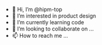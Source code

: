 - 👋 Hi, I’m @hipm-top
- 👀 I’m interested in product design
- 🌱 I’m currently learning code
- 💞️ I’m looking to collaborate on ...
- 📫 How to reach me ...

<!---
hipm-top/hipm-top is a ✨ special ✨ repository because its `README.md` (this file) appears on your GitHub profile.
You can click the Preview link to take a look at your changes.
--->
